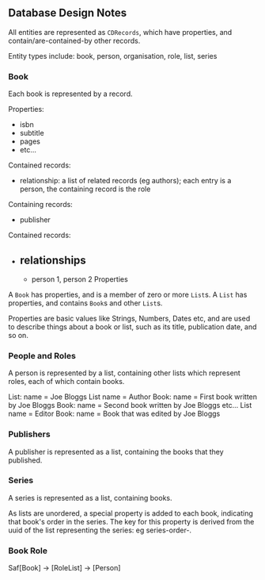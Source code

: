 
## Database Design Notes

All entities are represented as `CDRecords`, which have properties, and contain/are-contained-by other records.

Entity types include: book, person, organisation, role, list, series

### Book

Each book is represented by a record.

Properties: 

- isbn
- subtitle
- pages
- etc...

Contained records:

- relationship: a list of related records (eg authors); each entry is a person, the containing record is the role

Containing records:

- publisher


Contained records:
  
- relationships
  -  
    - person 1, person 2
Properties  


A `Book` has properties, and is a member of zero or more `List`s.
A `List` has properties, and contains `Book`s and other `List`s.

Properties are basic values like Strings, Numbers, Dates etc, and are used to describe things about a book or list, such as its title, publication date, and so on.


### People and Roles

A person is represented by a list, containing other lists which represent roles, each of which contain books.

List: name = Joe Bloggs
  List name = Author
    Book: name = First book written by Joe Bloggs
    Book: name = Second book written by Joe Bloggs
    etc...
  List name = Editor
    Book: name = Book that was edited by Joe Bloggs
  

### Publishers

A publisher is represented as a list, containing the books that they published.


### Series

A series is represented as a list, containing books.

As lists are unordered, a special property is added to each book, indicating that book's order in the series. The key for this property is derived from the uuid of the list representing the series: eg series-order-<uuid>.



 
### Book Role


Saf[Book] -> [RoleList] -> [Person]
